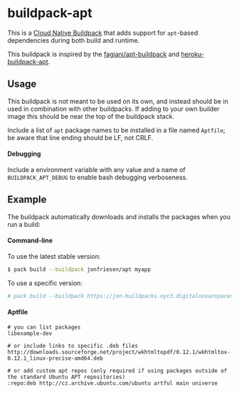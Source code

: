 # buildpack-apt

This is a [Cloud Native Buildpack](https://buildpacks.io/) that adds support for `apt`-based dependencies during both build and runtime.

This buildpack is inspired by the [fagiani/apt-buildpack](https://github.com/fagiani/apt-buildpack) and [heroku-buildpack-apt](https://github.com/heroku/heroku-buildpack-apt).


## Usage

This buildpack is not meant to be used on its own, and instead should be in used in combination with other buildpacks. If adding to your own builder image this should be near the top of the buildpack stack.

Include a list of `apt` package names to be installed in a file named `Aptfile`; be aware that line ending should be LF, not CRLF.

#### Debugging
Include a environment variable with any value and a name of `BUILDPACK_APT_DEBUG` to enable bash debugging verboseness.

## Example
The buildpack automatically downloads and installs the packages when you run a build:

#### Command-line

To use the latest stable version:
```bash
$ pack build --buildpack jonfriesen/apt myapp
```

To use a specific version:
```bash
# pack build --buildpack https://jon-buildpacks.nyc3.digitaloceanspaces.com/buildpack-apt-<version>.tgz
```

#### Aptfile

    # you can list packages
    libexample-dev

    # or include links to specific .deb files
    http://downloads.sourceforge.net/project/wkhtmltopdf/0.12.1/wkhtmltox-0.12.1_linux-precise-amd64.deb

    # or add custom apt repos (only required if using packages outside of the standard Ubuntu APT repositories)
    :repo:deb http://cz.archive.ubuntu.com/ubuntu artful main universe

